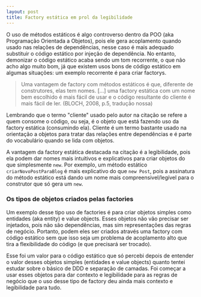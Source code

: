 ```yaml
---
layout: post
title: Factory estática em prol da legibilidade
---
```


O uso de métodos estáticos é algo controverso dentro da POO (aka Programação Orientada a Objetos), pois ele gera acoplamento quando usado nas relações de dependências, nesse caso é mais adequado substituir o código estático por injeção de dependência. No entanto, demonizar o código estático acaba sendo um tom recorrente, o que não acho algo muito bom, já que existem usos bons de código estático em algumas situações: um exemplo recorrente é para criar factorys. 

<!--
One advantage of static factory methods is that, unlike constructors, they
have names. If the parameters to a constructor do not, in and of themselves,
describe the object being returned, a static factory with a well-chosen name is easier to use and the resulting client code easier to read. -->

> Uma vantagem de factory com métodos estáticos é que, diferente de construtores, elas tem nomes. [...] uma factory estática com um nome bem escolhido é mais fácil de usar e o código resultante do cliente é mais fácil de ler. (BLOCH, 2008, p.5, tradução nossa)

Lembrando que o termo "cliente" usado pelo autor na citação se refere a quem consome o código, ou seja, é o objeto que está fazendo uso da factory estática (consumindo ela). Cliente é um termo bastante usado na orientação a objetos para tratar das relações entre dependências e é parte do vocabulário quando se lida com objetos.

A vantagem da factory estática destacada na citação é a legibilidade, pois ela podem dar nomes mais intuitivos e explicativos para criar objetos do que simplesmente ```new```. Por exemplo, um método estático ```criarNovoPostParaBlog``` é mais explicativo do que ```new Post```, pois a assinatura do método estático está dando um nome mais compreensivel/legível para o construtor que só gera um `new`.

### Os tipos de objetos criados pelas factories

Um exemplo desse tipo uso de factories é para criar objetos simples como entidades (aka entity) e value objects. Esses objetos não vão precisar ser injetados, pois não são dependências, mas sim representações das regras de negócio. Portanto, podem eles ser criados através uma factory com código estático sem que isso seja um problema de acoplamento alto que tira a flexibilidade do código (e que precisará ser trocado). 

Esse foi um valor para o código estático que só percebi depois de entender o valor desses objetos simples (entidades e value objects) quanto tentei estudar sobre o básico de DDD e separação de camadas. Foi começar a usar esses objetos para dar contexto e legibilidade para as regras de negócio que o uso desse tipo de factory deu ainda mais contexto e legibilidade para tudo.
